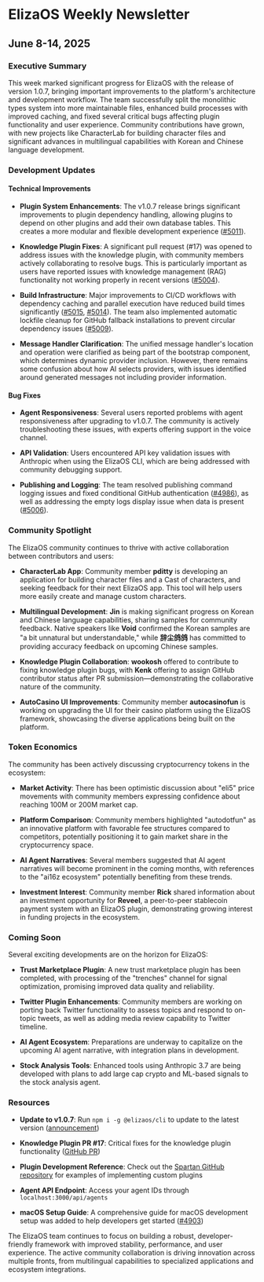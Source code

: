 # ElizaOS Weekly Newsletter

## June 8-14, 2025

### Executive Summary

This week marked significant progress for ElizaOS with the release of version 1.0.7, bringing important improvements to the platform's architecture and development workflow. The team successfully split the monolithic types system into more maintainable files, enhanced build processes with improved caching, and fixed several critical bugs affecting plugin functionality and user experience. Community contributions have grown, with new projects like CharacterLab for building character files and significant advances in multilingual capabilities with Korean and Chinese language development.

### Development Updates

#### Technical Improvements

- **Plugin System Enhancements**: The v1.0.7 release brings significant improvements to plugin dependency handling, allowing plugins to depend on other plugins and add their own database tables. This creates a more modular and flexible development experience ([#5011](https://github.com/elizaos/eliza/pull/5011)).

- **Knowledge Plugin Fixes**: A significant pull request (#17) was opened to address issues with the knowledge plugin, with community members actively collaborating to resolve bugs. This is particularly important as users have reported issues with knowledge management (RAG) functionality not working properly in recent versions ([#5004](https://github.com/elizaos/eliza/issues/5004)).

- **Build Infrastructure**: Major improvements to CI/CD workflows with dependency caching and parallel execution have reduced build times significantly ([#5015](https://github.com/elizaos/eliza/pull/5015), [#5014](https://github.com/elizaos/eliza/pull/5014)). The team also implemented automatic lockfile cleanup for GitHub fallback installations to prevent circular dependency issues ([#5009](https://github.com/elizaos/eliza/pull/5009)).

- **Message Handler Clarification**: The unified message handler's location and operation were clarified as being part of the bootstrap component, which determines dynamic provider inclusion. However, there remains some confusion about how AI selects providers, with issues identified around generated messages not including provider information.

#### Bug Fixes

- **Agent Responsiveness**: Several users reported problems with agent responsiveness after upgrading to v1.0.7. The community is actively troubleshooting these issues, with experts offering support in the voice channel.

- **API Validation**: Users encountered API key validation issues with Anthropic when using the ElizaOS CLI, which are being addressed with community debugging support.

- **Publishing and Logging**: The team resolved publishing command logging issues and fixed conditional GitHub authentication ([#4986](https://github.com/elizaos/eliza/pull/4986)), as well as addressing the empty logs display issue when data is present ([#5006](https://github.com/elizaos/eliza/pull/5006)).

### Community Spotlight

The ElizaOS community continues to thrive with active collaboration between contributors and users:

- **CharacterLab App**: Community member **pditty** is developing an application for building character files and a Cast of characters, and seeking feedback for their next ElizaOS app. This tool will help users more easily create and manage custom characters.

- **Multilingual Development**: **Jin** is making significant progress on Korean and Chinese language capabilities, sharing samples for community feedback. Native speakers like **Void** confirmed the Korean samples are "a bit unnatural but understandable," while **辞尘鸽鸽** has committed to providing accuracy feedback on upcoming Chinese samples.

- **Knowledge Plugin Collaboration**: **wookosh** offered to contribute to fixing knowledge plugin bugs, with **Kenk** offering to assign GitHub contributor status after PR submission—demonstrating the collaborative nature of the community.

- **AutoCasino UI Improvements**: Community member **autocasinofun** is working on upgrading the UI for their casino platform using the ElizaOS framework, showcasing the diverse applications being built on the platform.

### Token Economics

The community has been actively discussing cryptocurrency tokens in the ecosystem:

- **Market Activity**: There has been optimistic discussion about "eli5" price movements with community members expressing confidence about reaching 100M or 200M market cap.

- **Platform Comparison**: Community members highlighted "autodotfun" as an innovative platform with favorable fee structures compared to competitors, potentially positioning it to gain market share in the cryptocurrency space.

- **AI Agent Narratives**: Several members suggested that AI agent narratives will become prominent in the coming months, with references to the "ai16z ecosystem" potentially benefiting from these trends.

- **Investment Interest**: Community member **Rick** shared information about an investment opportunity for **Reveel**, a peer-to-peer stablecoin payment system with an ElizaOS plugin, demonstrating growing interest in funding projects in the ecosystem.

### Coming Soon

Several exciting developments are on the horizon for ElizaOS:

- **Trust Marketplace Plugin**: A new trust marketplace plugin has been completed, with processing of the "trenches" channel for signal optimization, promising improved data quality and reliability.

- **Twitter Plugin Enhancements**: Community members are working on porting back Twitter functionality to assess topics and respond to on-topic tweets, as well as adding media review capability to Twitter timeline.

- **AI Agent Ecosystem**: Preparations are underway to capitalize on the upcoming AI agent narrative, with integration plans in development.

- **Stock Analysis Tools**: Enhanced tools using Anthropic 3.7 are being developed with plans to add large cap crypto and ML-based signals to the stock analysis agent.

### Resources

- **Update to v1.0.7**: Run `npm i -g @elizaos/cli` to update to the latest version ([announcement](https://discord.com/channels/1253563209462448241/1253563209462448241))

- **Knowledge Plugin PR #17**: Critical fixes for the knowledge plugin functionality ([GitHub PR](https://github.com/elizaos/eliza/pull/17))

- **Plugin Development Reference**: Check out the [Spartan GitHub repository](https://github.com/elizaos/spartan) for examples of implementing custom plugins

- **Agent API Endpoint**: Access your agent IDs through `localhost:3000/api/agents`

- **macOS Setup Guide**: A comprehensive guide for macOS development setup was added to help developers get started ([#4903](https://github.com/elizaos/eliza/pull/4903))

The ElizaOS team continues to focus on building a robust, developer-friendly framework with improved stability, performance, and user experience. The active community collaboration is driving innovation across multiple fronts, from multilingual capabilities to specialized applications and ecosystem integrations.